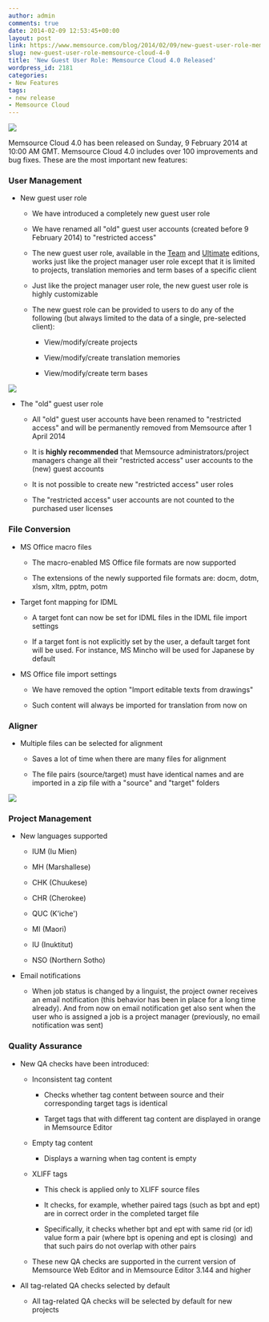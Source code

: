 ```yaml
---
author: admin
comments: true
date: 2014-02-09 12:53:45+00:00
layout: post
link: https://www.memsource.com/blog/2014/02/09/new-guest-user-role-memsource-cloud-4-0/
slug: new-guest-user-role-memsource-cloud-4-0
title: 'New Guest User Role: Memsource Cloud 4.0 Released'
wordpress_id: 2181
categories:
- New Features
tags:
- new release
- Memsource Cloud
---
```


[![](/wp-content/uploads/2012/08/MemSource-Cloud-–-medium.png)](http://www.memsource.com/)

Memsource Cloud 4.0 has been released on Sunday, 9 February 2014 at 10:00 AM GMT. Memsource Cloud 4.0 includes over 100 improvements and bug fixes. These are the most important new features:<!-- more -->


### User Management





	
  * New guest user role

	
    * We have introduced a completely new guest user role

	
    * We have renamed all "old" guest user accounts (created before 9 February 2014) to "restricted access"

	
    * The new guest user role, available in the [Team](http://wiki.memsource.com/wiki/MemSource_Editions#Team_Edition) and [Ultimate](http://wiki.memsource.com/wiki/MemSource_Editions#Ultimate_Edition) editions, works just like the project manager user role except that it is limited to projects, translation memories and term bases of a specific client

	
    * Just like the project manager user role, the new guest user role is highly customizable

	
    * The new guest role can be provided to users to do any of the following (but always limited to the data of a single, pre-selected client):

	
      * View/modify/create projects

	
      * View/modify/create translation memories

	
      * View/modify/create term bases








[![](/wp-content/uploads/2014/02/guest-user-rights-150x300.png)](/wp-content/uploads/2014/02/guest-user-rights.png)



	
  * The "old" guest user role

	
    * All "old" guest user accounts have been renamed to "restricted access" and will be permanently removed from Memsource after 1 April 2014

	
    * It is **highly recommended** that Memsource administrators/project managers change all their "restricted access" user accounts to the (new) guest accounts

	
    * It is not possible to create new "restricted access" user roles

	
    * The "restricted access" user accounts are not counted to the purchased user licenses







### File Conversion





	
  * MS Office macro files

	
    * The macro-enabled MS Office file formats are now supported

	
    * The extensions of the newly supported file formats are: docm, dotm, xlsm, xltm, pptm, potm




	
  * Target font mapping for IDML

	
    * A target font can now be set for IDML files in the IDML file import settings

	
    * If a target font is not explicitly set by the user, a default target font will be used. For instance, MS Mincho will be used for Japanese by default




	
  * MS Office file import settings

	
    * We have removed the option "Import editable texts from drawings"

	
    * Such content will always be imported for translation from now on







### Aligner





	
  * Multiple files can be selected for alignment

	
    * Saves a lot of time when there are many files for alignment

	
    * The file pairs (source/target) must have identical names and are imported in a zip file with a "source" and "target" folders





[![](/wp-content/uploads/2014/02/align-multiple-300x57.png)](/wp-content/uploads/2014/02/align-multiple.png)


### Project Management





	
  * New languages supported

	
    * IUM (Iu Mien)

	
    * MH (Marshallese)

	
    * CHK (Chuukese)

	
    * CHR (Cherokee)

	
    * QUC (K'iche')

	
    * MI (Maori)

	
    * IU (Inuktitut)

	
    * NSO (Northern Sotho)




	
  * Email notifications

	
    * When job status is changed by a linguist, the project owner receives an email notification (this behavior has been in place for a long time already). And from now on email notification get also sent when the user who is assigned a job is a project manager (previously, no email notification was sent)







### Quality Assurance





	
  * New QA checks have been introduced:

	
    * Inconsistent tag content

	
      * Checks whether tag content between source and their corresponding target tags is identical

	
      * Target tags that with different tag content are displayed in orange in Memsource Editor




	
    * Empty tag content

	
      * Displays a warning when tag content is empty




	
    * XLIFF tags

	
      * This check is applied only to XLIFF source files

	
      * It checks, for example, whether paired tags (such as bpt and ept) are in correct order in the completed target file

	
      * Specifically, it checks whether bpt and ept with same rid (or id) value form a pair (where bpt is opening and ept is closing)  and that such pairs do not overlap with other pairs




	
    * These new QA checks are supported in the current version of Memsource Web Editor and in Memsource Editor 3.144 and higher




	
  * All tag-related QA checks selected by default

	
    * All tag-related QA checks will be selected by default for new projects





